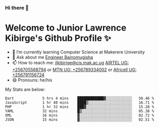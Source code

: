 ### Hi there 👋 
# Welcome to Junior Lawrence Kibirge's Github Profile ✨
 
<!--
**juniorkibirige/juniorkibirige** is a ✨ _special_ ✨ repository because its `README.md` (this file) appears on your GitHub profile.

Here are some ideas to get you started:

- 🔭 I’m currently working on ...
- 🌱 I’m currently learning ...
- 👯 I’m looking to collaborate on ...
- 🤔 I’m looking for help with ...
- 💬 Ask me about ...
- 📫 How to reach me: ...
- 😄 Pronouns: ...
- ⚡ Fun fact: ...
-->
- 🌱 I’m currently learning Computer Science at Makerere University
- 💬 Ask about me [Engineer Bainomugisha](mailto:baino@mak.ac.ug)
- 📫 How to reach me: [jlkibirige@cis.mak.ac.ug](mailto:jlkibirige@cis.mak.ac.ug) [AIRTEL UG: +256705568794](tel:+256705568794) or [MTN UG: +256789334002](tel:+256789334002) or [Africell UG: +256791156724](tel:+256791156724)
- 😄 Pronouns: he/his

My Stats are below:

<!--START_SECTION:waka-->

```text
Dart             5 hrs 4 mins    ████████████▓░░░░░░░░░░░░   50.46 %
JavaScript       1 hr 40 mins    ████▒░░░░░░░░░░░░░░░░░░░░   16.71 %
PHP              1 hr 32 mins    ███▓░░░░░░░░░░░░░░░░░░░░░   15.28 %
YAML             32 mins         █▒░░░░░░░░░░░░░░░░░░░░░░░   05.38 %
XML              16 mins         ▓░░░░░░░░░░░░░░░░░░░░░░░░   02.72 %
JSON             15 mins         ▓░░░░░░░░░░░░░░░░░░░░░░░░   02.51 %
```

<!--END_SECTION:waka-->
